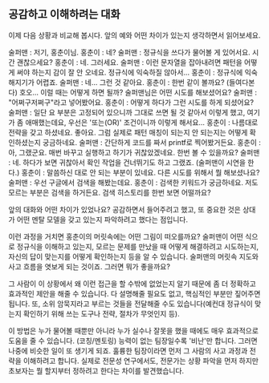## 공감하고 이해하려는 대화
이제 다음 상황과 비교해 봅시다. 앞의 예와 어떤 차이가 있는지 생각하면서 읽어보세요.

술퍼맨 : 저기, 홍춘이님.
홍춘이 : 네?
술퍼맨 : 정규식을 쓰다가 물어볼 게 있어서요. 시간 괜찮으세요?
홍춘이 : 네. 그러세요.
술퍼맨 : 이런 문자열을 잡아내려면 패턴을 어떻게 써야 하는지 감이 잘 안 오네요. 정규식에 익숙하질 않아서...
홍춘이 : 정규식에 익숙해지기가 어렵죠.
술퍼맨 : 네... 그런 것 같아요.
홍춘이 : 한번 같이 볼까요? (들여다본다) 호오... 이럴 때는 어떻게 하면 될까? 술퍼맨님은 어떤 시도를 해보셨어요?
술퍼맨 : "어쩌구저쩌구"라고 넣어봤어요.
홍춘이 : 어떻게 하다가 그런 시도를 하게 되셨어요?
술퍼맨 : 일단 요 부분은 고정되어 있으니까 그대로 쓰면 될 것 같아서 이렇게 했고, 여기가 좀 애매했는데요, 우선은 '또는(OR)' 조건이니까 이렇게 해서요...
홍춘이 : 나름대로 전략을 갖고 하셨네요. 좋아요. 그럼 실제로 패턴 매칭이 되는지 안 되는지는 어떻게 확인하셨는지 궁금하네요.
술퍼맨 : 간단하게 코드를 짜서 printf로 찍어봤거든요.
홍춘이 : 아, 그랬군요. 매번 바꾸고 실행하고 하기가 귀찮았겠네요. 한번 볼 수 있을까요?
술퍼맨 : 네. 하다가 보면 귀찮아서 확인 작업을 건너뛰기도 하고 그랬죠. (술퍼맨이 시연을 한다.)
홍춘이 : 말씀하신 대로 안 되는 부분이 있네요. 다른 시도를 위해서 뭘 해보셨나요?
술퍼맨 : 우선 구글에서 검색을 해봤는데요.
홍춘이 : 검색한 키워드가 궁금하네요. 저도 모르는 부분은 검색을 하거든요. 검색 히스토리를 한번 보면 어떨까요?

앞의 대화와 어떤 차이가 있었나요? 공감하면서 들어주려고 했고, 또 중요한 것은 상대가 어떤 멘탈 모델을 갖고 있는지 파악하려고 했다는 점입니다. 

이런 과정을 거치면 홍춘이의 머릿속에는 어떤 그림이 떠오를까요? 술퍼맨이 어떤 식으로 정규식을 이해하고 있는지, 모르는 문제를 만났을 때 어떻게 해결하려고 시도하는지, 자신의 답이 맞는지를 어떻게 확인하는지 등을 알 수 있습니다. 술퍼맨의 머릿속 지도와 사고 흐름을 엿보게 되는 것이죠. 그러면 뭐가 좋을까요?

그 사람이 이 상황에서 왜 이런 접근을 할 수밖에 없었는지 알기 때문에 좀 더 정확하고 효과적인 제안을 해줄 수 있습니다. 다 설명해줄 필요도 없고, 핵심적인 부분만 짚어주면 됩니다. 또, 소위 암묵지라고 부르는 것들을 전달해줄 수도 있습니다(예컨대 정규식이 맞는지 확인하기 위해 쓰는 도구나 전략, 절차가 무엇인지 등).

이 방법은 누가 물어볼 때뿐만 아니라 누가 실수나 잘못을 했을 때에도 매우 효과적으로 도움을 줄 수 있습니다. (코칭/멘토링) 능력이 없는 팀장일수록 '비난'만 합니다. 그러면 나중에 비슷한 일이 또 생기게 되죠. 훌륭한 팀장이라면 먼저 그 사람의 사고 과정과 전략을 이해하려고 합니다. 실제로 전문성 연구에서도, 전문가는 상황 파악을 먼저 하지만 초보자는 뭘 할지부터 정하려고 한다는 차이를 발견했습니다.

